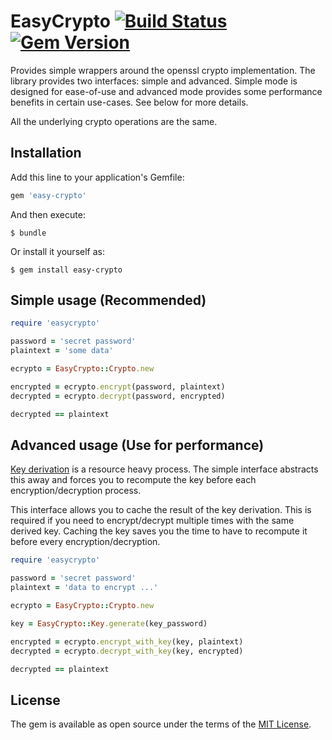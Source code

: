 # EasyCrypto [![Build Status](https://travis-ci.org/emartech/ruby-easy-crypto.svg?branch=master)](https://travis-ci.org/emartech/ruby-easy-crypto) [![Gem Version](https://badge.fury.io/rb/easy-crypto.svg)](https://badge.fury.io/rb/easy-crypto)

Provides simple wrappers around the openssl crypto implementation. The library provides two interfaces: simple and advanced. Simple mode is designed for ease-of-use and advanced mode provides some performance benefits in certain use-cases. See below for more details.

All the underlying crypto operations are the same.

## Installation

Add this line to your application's Gemfile:

```ruby
gem 'easy-crypto'
```

And then execute:

    $ bundle

Or install it yourself as:

    $ gem install easy-crypto

## Simple usage (Recommended)

```ruby
require 'easycrypto'

password = 'secret password'
plaintext = 'some data'

ecrypto = EasyCrypto::Crypto.new

encrypted = ecrypto.encrypt(password, plaintext)
decrypted = ecrypto.decrypt(password, encrypted)

decrypted == plaintext
```

## Advanced usage (Use for performance)

[Key derivation](https://en.wikipedia.org/wiki/Key_derivation_function) is a resource heavy process. The simple interface abstracts this away and forces you to recompute the key before each encryption/decryption process.

This interface allows you to cache the result of the key derivation. This is required if you need to encrypt/decrypt multiple times with the same derived key. Caching the key saves you the time to have to recompute it before every encryption/decryption.

```ruby
require 'easycrypto'

password = 'secret password'
plaintext = 'data to encrypt ...'

ecrypto = EasyCrypto::Crypto.new

key = EasyCrypto::Key.generate(key_password)

encrypted = ecrypto.encrypt_with_key(key, plaintext)
decrypted = ecrypto.decrypt_with_key(key, encrypted)

decrypted == plaintext
```

## License

The gem is available as open source under the terms of the [MIT License](https://opensource.org/licenses/MIT).
